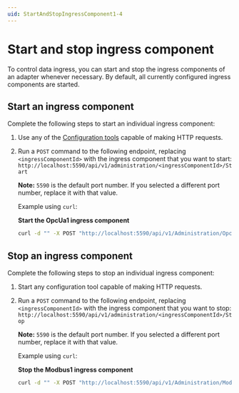 ```yaml
---
uid: StartAndStopIngressComponent1-4
---
```


# Start and stop ingress component

To control data ingress, you can start and stop the ingress components of an adapter whenever necessary. By default, all currently configured ingress components are started.

## Start an ingress component

Complete the following steps to start an individual ingress component:

1. Use any of the [Configuration tools](xref:ConfigurationTools1-4) capable of making HTTP requests.
2. Run a `POST` command to the following endpoint, replacing `<ingressComponentId>` with the ingress component that you want to start: `http://localhost:5590/api/v1/administration/<ingressComponentId>/Start`

    **Note:** `5590` is the default port number. If you selected a different port number, replace it with that value.

    Example using `curl`:

    **Start the OpcUa1 ingress component**

    ```bash
    curl -d "" -X POST "http://localhost:5590/api/v1/Administration/OpcUa1/Start"
    ```

## Stop an ingress component

Complete the following steps to stop an individual ingress component:

1. Start any configuration tool capable of making HTTP requests.

2. Run a `POST` command to the following endpoint, replacing `<ingressComponentId>` with the ingress component that you want to stop: `http://localhost:5590/api/v1/administration/<ingressComponentId>/Stop`

    **Note:** `5590` is the default port number. If you selected a different port number, replace it with that value.

    Example using `curl`:

    **Stop the Modbus1 ingress component**

    ```bash
    curl -d "" -X POST "http://localhost:5590/api/v1/Administration/Modbus1/Stop"
    ```
